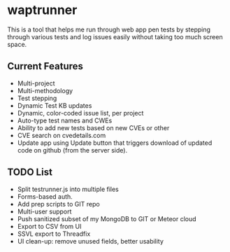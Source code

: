 # waptrunner

This is a tool that helps me run through web app pen tests by stepping through various tests and log issues easily without taking too much screen space. 

## Current Features
* Multi-project
* Multi-methodology
* Test stepping
* Dynamic Test KB updates
* Dynamic, color-coded issue list, per project
* Auto-type test names and CWEs 
* Ability to add new tests based on new CVEs or other
* CVE search on cvedetails.com
* Update app using Update button that triggers download of updated code on github (from the server side).

## TODO List
* Split testrunner.js into multiple files
* Forms-based auth.
* Add prep scripts to GIT repo
* Multi-user support
* Push sanitized subset of my MongoDB to GIT or Meteor cloud
* Export to CSV from UI
* SSVL export to Threadfix
* UI clean-up: remove unused fields, better usability
